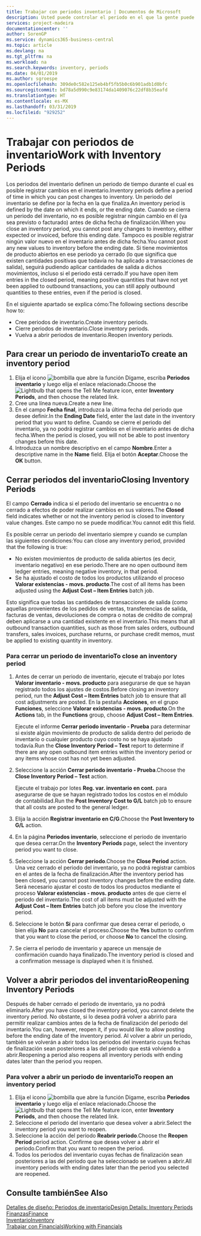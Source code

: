 ```yaml
---
title: Trabajar con periodos inventario | Documentos de Microsoft
description: Usted puede controlar el periodo en el que la gente puede registrar cambios en el inventario mediante la definición de periodos de inventario.
services: project-madeira
documentationcenter: ''
author: SorenGP
ms.service: dynamics365-business-central
ms.topic: article
ms.devlang: na
ms.tgt_pltfrm: na
ms.workload: na
ms.search.keywords: inventory, periods
ms.date: 04/01/2019
ms.author: sgroespe
ms.openlocfilehash: 309de0c582e125eb4bf5fb5b0c6b901adb1d0bfc
ms.sourcegitcommit: bd78a5d990c9e83174da1409076c22df8b35eafd
ms.translationtype: HT
ms.contentlocale: es-MX
ms.lasthandoff: 03/31/2019
ms.locfileid: "929252"
---
```

# <a name="work-with-inventory-periods"></a><span data-ttu-id="c1ca3-103">Trabajar con periodos de inventario</span><span class="sxs-lookup"><span data-stu-id="c1ca3-103">Work with Inventory Periods</span></span>
<span data-ttu-id="c1ca3-104">Los periodos del inventario definen un periodo de tiempo durante el cual es posible registrar cambios en el inventario.</span><span class="sxs-lookup"><span data-stu-id="c1ca3-104">Inventory periods define a period of time in which you can post changes to inventory.</span></span> <span data-ttu-id="c1ca3-105">Un periodo del inventario se define por la fecha en la que finaliza.</span><span class="sxs-lookup"><span data-stu-id="c1ca3-105">An inventory period is defined by the date on which it ends, or the ending date.</span></span> <span data-ttu-id="c1ca3-106">Cuando se cierra un periodo del inventario, no es posible registrar ningún cambio en él (ya sea previsto o facturado) antes de dicha fecha de finalización.</span><span class="sxs-lookup"><span data-stu-id="c1ca3-106">When you close an inventory period, you cannot post any changes to inventory, either expected or invoiced, before this ending date.</span></span> <span data-ttu-id="c1ca3-107">Tampoco es posible registrar ningún valor nuevo en el inventario antes de dicha fecha.</span><span class="sxs-lookup"><span data-stu-id="c1ca3-107">You cannot post any new values to inventory before the ending date.</span></span> <span data-ttu-id="c1ca3-108">Si tiene movimientos de producto abiertos en ese periodo ya cerrado (lo que significa que existen cantidades positivas que todavía no ha aplicado a transacciones de salida), seguirá pudiendo aplicar cantidades de salida a dichos movimientos, incluso si el periodo está cerrado.</span><span class="sxs-lookup"><span data-stu-id="c1ca3-108">If you have open item entries in the closed period, meaning positive quantities that have not yet been applied to outbound transactions, you can still apply outbound quantities to these entries, even if the period is closed.</span></span>  

<span data-ttu-id="c1ca3-109">En el siguiente apartado se explica cómo:</span><span class="sxs-lookup"><span data-stu-id="c1ca3-109">The following sections describe how to:</span></span>  

* <span data-ttu-id="c1ca3-110">Cree periodos de inventario.</span><span class="sxs-lookup"><span data-stu-id="c1ca3-110">Create inventory periods.</span></span>  
* <span data-ttu-id="c1ca3-111">Cierre periodos de inventario.</span><span class="sxs-lookup"><span data-stu-id="c1ca3-111">Close inventory periods.</span></span>  
* <span data-ttu-id="c1ca3-112">Vuelva a abrir periodos de inventario.</span><span class="sxs-lookup"><span data-stu-id="c1ca3-112">Reopen inventory periods.</span></span>  

## <a name="to-create-an-inventory-period"></a><span data-ttu-id="c1ca3-113">Para crear un periodo de inventario</span><span class="sxs-lookup"><span data-stu-id="c1ca3-113">To create an inventory period</span></span>  
1. <span data-ttu-id="c1ca3-114">Elija el icono ![bombilla que abre la función Dígame](media/ui-search/search_small.png "Dígame que desea hacer"), escriba **Periodos inventario** y luego elija el enlace relacionado.</span><span class="sxs-lookup"><span data-stu-id="c1ca3-114">Choose the ![Lightbulb that opens the Tell Me feature](media/ui-search/search_small.png "Tell me what you want to do") icon, enter **Inventory Periods**, and then choose the related link.</span></span>  
2. <span data-ttu-id="c1ca3-115">Cree una línea nueva.</span><span class="sxs-lookup"><span data-stu-id="c1ca3-115">Create a new line.</span></span>  
3. <span data-ttu-id="c1ca3-116">En el campo **Fecha final**, introduzca la última fecha del periodo que desee definir.</span><span class="sxs-lookup"><span data-stu-id="c1ca3-116">In the **Ending Date** field, enter the last date in the inventory period that you want to define.</span></span> <span data-ttu-id="c1ca3-117">Cuando se cierre el periodo del inventario, ya no podrá registrar cambios en el inventario antes de dicha fecha.</span><span class="sxs-lookup"><span data-stu-id="c1ca3-117">When the period is closed, you will not be able to post inventory changes before this date.</span></span>  
4. <span data-ttu-id="c1ca3-118">Introduzca un nombre descriptivo en el campo **Nombre**.</span><span class="sxs-lookup"><span data-stu-id="c1ca3-118">Enter a descriptive name in the **Name** field.</span></span> <span data-ttu-id="c1ca3-119">Elija el botón **Aceptar**.</span><span class="sxs-lookup"><span data-stu-id="c1ca3-119">Choose the **OK** button.</span></span>  

## <a name="closing-inventory-periods"></a><span data-ttu-id="c1ca3-120">Cerrar periodos del inventario</span><span class="sxs-lookup"><span data-stu-id="c1ca3-120">Closing Inventory Periods</span></span>  
<span data-ttu-id="c1ca3-121">El campo **Cerrado** indica si el periodo del inventario se encuentra o no cerrado a efectos de poder realizar cambios en sus valores.</span><span class="sxs-lookup"><span data-stu-id="c1ca3-121">The **Closed** field indicates whether or not the inventory period is closed to inventory value changes.</span></span> <span data-ttu-id="c1ca3-122">Este campo no se puede modificar.</span><span class="sxs-lookup"><span data-stu-id="c1ca3-122">You cannot edit this field.</span></span>  

<span data-ttu-id="c1ca3-123">Es posible cerrar un periodo del inventario siempre y cuando se cumplan las siguientes condiciones:</span><span class="sxs-lookup"><span data-stu-id="c1ca3-123">You can close any inventory period, provided that the following is true:</span></span>  

* <span data-ttu-id="c1ca3-124">No existen movimientos de producto de salida abiertos (es decir, inventario negativo) en ese periodo.</span><span class="sxs-lookup"><span data-stu-id="c1ca3-124">There are no open outbound item ledger entries, meaning negative inventory, in that period.</span></span>  
* <span data-ttu-id="c1ca3-125">Se ha ajustado el costo de todos los productos utilizando el proceso **Valorar existencias - movs. producto**.</span><span class="sxs-lookup"><span data-stu-id="c1ca3-125">The cost of all items has been adjusted using the **Adjust Cost – Item Entries** batch job.</span></span>  

<span data-ttu-id="c1ca3-126">Esto significa que todas las cantidades de transacciones de salida (como aquellas provenientes de los pedidos de ventas, transferencias de salida, facturas de ventas, devoluciones de compra o notas de crédito de compra) deben aplicarse a una cantidad existente en el inventario.</span><span class="sxs-lookup"><span data-stu-id="c1ca3-126">This means that all outbound transaction quantities, such as those from sales orders, outbound transfers, sales invoices, purchase returns, or purchase credit memos, must be applied to existing quantity in inventory.</span></span>  

### <a name="to-close-an-inventory-period"></a><span data-ttu-id="c1ca3-127">Para cerrar un periodo de inventario</span><span class="sxs-lookup"><span data-stu-id="c1ca3-127">To close an inventory period</span></span>  
1. <span data-ttu-id="c1ca3-128">Antes de cerrar un periodo de inventario, ejecute el trabajo por lotes **Valorar inventario - movs. producto** para asegurarse de que se hayan registrado todos los ajustes de costos.</span><span class="sxs-lookup"><span data-stu-id="c1ca3-128">Before closing an inventory period, run the **Adjust Cost – Item Entries** batch job to ensure that all cost adjustments are posted.</span></span> <span data-ttu-id="c1ca3-129">En la pestaña **Acciones**, en el grupo **Funciones**, seleccione **Valorar existencias - movs. producto**.</span><span class="sxs-lookup"><span data-stu-id="c1ca3-129">On the **Actions** tab, in the **Functions** group, choose **Adjust Cost – Item Entries**.</span></span>  

     <span data-ttu-id="c1ca3-130">Ejecute el informe **Cerrar periodo inventario - Prueba** para determinar si existe algún movimiento de producto de salida dentro del periodo de inventario o cualquier producto cuyo costo no se haya ajustado todavía.</span><span class="sxs-lookup"><span data-stu-id="c1ca3-130">Run the **Close Inventory Period – Test** report to determine if there are any open outbound item entries within the inventory period or any items whose cost has not yet been adjusted.</span></span>  
2. <span data-ttu-id="c1ca3-131">Seleccione la acción **Cerrar periodo inventario - Prueba**.</span><span class="sxs-lookup"><span data-stu-id="c1ca3-131">Choose the **Close Inventory Period – Test** action.</span></span>  

     <span data-ttu-id="c1ca3-132">Ejecute el trabajo por lotes **Reg. var. inventario en cont.** para asegurarse de que se hayan registrado todos los costos en el módulo de contabilidad.</span><span class="sxs-lookup"><span data-stu-id="c1ca3-132">Run the **Post Inventory Cost to G/L** batch job to ensure that all costs are posted to the general ledger.</span></span>  
3. <span data-ttu-id="c1ca3-133">Elija la acción **Registrar inventario en C/G**.</span><span class="sxs-lookup"><span data-stu-id="c1ca3-133">Choose the **Post Inventory to G/L** action.</span></span>  
4. <span data-ttu-id="c1ca3-134">En la página **Periodos inventario**, seleccione el periodo de inventario que desea cerrar.</span><span class="sxs-lookup"><span data-stu-id="c1ca3-134">On the **Inventory Periods** page, select the inventory period you want to close.</span></span>  
5. <span data-ttu-id="c1ca3-135">Seleccione la acción **Cerrar periodo**.</span><span class="sxs-lookup"><span data-stu-id="c1ca3-135">Choose the **Close Period** action.</span></span> <span data-ttu-id="c1ca3-136">Una vez cerrado el periodo del inventario, ya no podrá registrar cambios en el antes de la fecha de finalización.</span><span class="sxs-lookup"><span data-stu-id="c1ca3-136">After the inventory period has been closed, you cannot post inventory changes before the ending date.</span></span> <span data-ttu-id="c1ca3-137">Será necesario ajustar el costo de todos los productos mediante el proceso **Valorar existencias - movs. producto** antes de que cierre el periodo del inventario.</span><span class="sxs-lookup"><span data-stu-id="c1ca3-137">The cost of all items must be adjusted with the **Adjust Cost – Item Entries** batch job before you close the inventory period.</span></span>  
6. <span data-ttu-id="c1ca3-138">Seleccione le botón **Sí** para confirmar que desea cerrar el periodo, o bien elija **No** para cancelar el proceso.</span><span class="sxs-lookup"><span data-stu-id="c1ca3-138">Choose the **Yes** button to confirm that you want to close the period, or choose **No** to cancel the closing.</span></span>  
7. <span data-ttu-id="c1ca3-139">Se cierra el periodo de inventario y aparece un mensaje de confirmación cuando haya finalizado.</span><span class="sxs-lookup"><span data-stu-id="c1ca3-139">The inventory period is closed and a confirmation message is displayed when it is finished.</span></span>  

## <a name="reopening-inventory-periods"></a><span data-ttu-id="c1ca3-140">Volver a abrir periodos del inventario</span><span class="sxs-lookup"><span data-stu-id="c1ca3-140">Reopening Inventory Periods</span></span>  
<span data-ttu-id="c1ca3-141">Después de haber cerrado el periodo de inventario, ya no podrá eliminarlo.</span><span class="sxs-lookup"><span data-stu-id="c1ca3-141">After you have closed the inventory period, you cannot delete the inventory period.</span></span> <span data-ttu-id="c1ca3-142">No obstante, si lo desea podrá volver a abrirlo para permitir realizar cambios antes de la fecha de finalización del periodo del inventario.</span><span class="sxs-lookup"><span data-stu-id="c1ca3-142">You can, however, reopen it, if you would like to allow posting before the ending date of the inventory period.</span></span> <span data-ttu-id="c1ca3-143">Al volver a abrir un periodo, también se volverán a abrir todos los periodos del inventario cuyas fechas de finalización sean posteriores a las del periodo que está volviendo a abrir.</span><span class="sxs-lookup"><span data-stu-id="c1ca3-143">Reopening a period also reopens all inventory periods with ending dates later than the period you reopen.</span></span>  

### <a name="to-reopen-an-inventory-period"></a><span data-ttu-id="c1ca3-144">Para volver a abrir un periodo de inventario</span><span class="sxs-lookup"><span data-stu-id="c1ca3-144">To reopen an inventory period</span></span>  
1. <span data-ttu-id="c1ca3-145">Elija el icono ![bombilla que abre la función Dígame](media/ui-search/search_small.png "Dígame que desea hacer"), escriba **Periodos inventario** y luego elija el enlace relacionado.</span><span class="sxs-lookup"><span data-stu-id="c1ca3-145">Choose the ![Lightbulb that opens the Tell Me feature](media/ui-search/search_small.png "Tell me what you want to do") icon, enter **Inventory Periods**, and then choose the related link.</span></span>  
2. <span data-ttu-id="c1ca3-146">Seleccione el periodo del inventario que desea volver a abrir.</span><span class="sxs-lookup"><span data-stu-id="c1ca3-146">Select the inventory period you want to reopen.</span></span>  
3. <span data-ttu-id="c1ca3-147">Seleccione la acción del periodo **Reabrir periodo**.</span><span class="sxs-lookup"><span data-stu-id="c1ca3-147">Choose the **Reopen Period** period action.</span></span> <span data-ttu-id="c1ca3-148">Confirme que desea volver a abrir el periodo.</span><span class="sxs-lookup"><span data-stu-id="c1ca3-148">Confirm that you want to reopen the period.</span></span>  
4. <span data-ttu-id="c1ca3-149">Todos los periodos del inventario cuyas fechas de finalización sean posteriores a las del periodo que ha seleccionado se vuelven a abrir.</span><span class="sxs-lookup"><span data-stu-id="c1ca3-149">All inventory periods with ending dates later than the period you selected are reopened.</span></span>  

## <a name="see-also"></a><span data-ttu-id="c1ca3-150">Consulte también</span><span class="sxs-lookup"><span data-stu-id="c1ca3-150">See Also</span></span>  
[<span data-ttu-id="c1ca3-151">Detalles de diseño: Periodos de inventario</span><span class="sxs-lookup"><span data-stu-id="c1ca3-151">Design Details: Inventory Periods</span></span>](design-details-inventory-periods.md)  
[<span data-ttu-id="c1ca3-152">Finanzas</span><span class="sxs-lookup"><span data-stu-id="c1ca3-152">Finance</span></span>](finance.md)  
[<span data-ttu-id="c1ca3-153">Inventario</span><span class="sxs-lookup"><span data-stu-id="c1ca3-153">Inventory</span></span>](inventory-manage-inventory.md)  
[<span data-ttu-id="c1ca3-154">Trabajar con Financials</span><span class="sxs-lookup"><span data-stu-id="c1ca3-154">Working with Financials</span></span>](ui-work-product.md)
